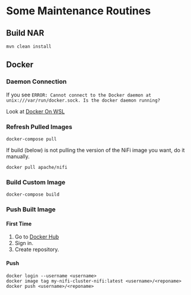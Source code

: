 # Some Maintenance Routines

## Build NAR

```
mvn clean install
```

## Docker

### Daemon Connection

If you see ``ERROR: Cannot connect to the Docker daemon at unix:///var/run/docker.sock. Is the docker daemon running?``

Look at [Docker On WSL](https://docs.docker.com/desktop/windows/wsl/#enabling-docker-support-in-wsl-2-distros)

### Refresh Pulled Images

```
docker-compose pull
```

If build (below) is not pulling the version of the NiFi image you want, do it manually.

```
docker pull apache/nifi
```

### Build Custom Image

```
docker-compose build
```

### Push Built Image

#### First Time

1. Go to [Docker Hub](https://hub.docker.com/)
1. Sign in.
1. Create repository.

#### Push

```
docker login --username <username>
docker image tag my-nifi-cluster-nifi:latest <username>/<reponame>
docker push <username>/<reponame>
```
